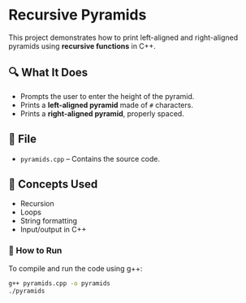 # Recursive Pyramids

This project demonstrates how to print left-aligned and right-aligned pyramids using **recursive functions** in C++.

## 🔍 What It Does

- Prompts the user to enter the height of the pyramid.
- Prints a **left-aligned pyramid** made of `#` characters.
- Prints a **right-aligned pyramid**, properly spaced.


## 📁 File

- `pyramids.cpp` – Contains the source code.

## 🧠 Concepts Used

- Recursion
- Loops
- String formatting
- Input/output in C++

### 🚀 How to Run

To compile and run the code using g++:

```bash
g++ pyramids.cpp -o pyramids
./pyramids
